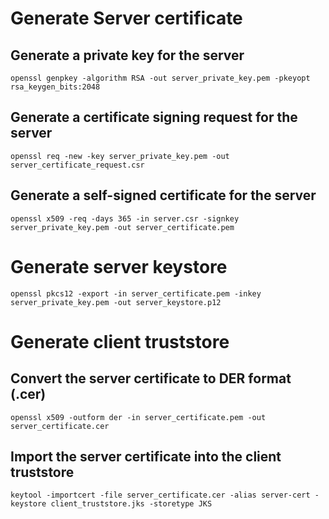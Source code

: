 # Generate Server certificate
## Generate a private key for the server
```shell
openssl genpkey -algorithm RSA -out server_private_key.pem -pkeyopt rsa_keygen_bits:2048
```

## Generate a certificate signing request for the server
```shell
openssl req -new -key server_private_key.pem -out server_certificate_request.csr
```

## Generate a self-signed certificate for the server
```shell
openssl x509 -req -days 365 -in server.csr -signkey server_private_key.pem -out server_certificate.pem
```

# Generate server keystore
```shell
openssl pkcs12 -export -in server_certificate.pem -inkey server_private_key.pem -out server_keystore.p12
```

# Generate client truststore
## Convert the server certificate to DER format (.cer)
```shell
openssl x509 -outform der -in server_certificate.pem -out server_certificate.cer
```


## Import the server certificate into the client truststore
```shell
keytool -importcert -file server_certificate.cer -alias server-cert -keystore client_truststore.jks -storetype JKS
```
